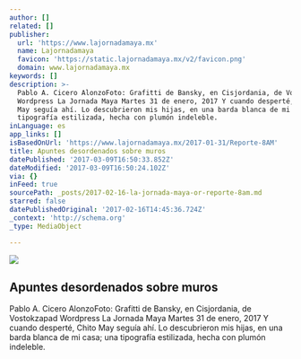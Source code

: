 ```yaml
---
author: []
related: []
publisher:
  url: 'https://www.lajornadamaya.mx'
  name: Lajornadamaya
  favicon: 'https://static.lajornadamaya.mx/v2/favicon.png'
  domain: www.lajornadamaya.mx
keywords: []
description: >-
  Pablo A. Cicero AlonzoFoto: Grafitti de Bansky, en Cisjordania, de Vostokzapad
  Wordpress La Jornada Maya Martes 31 de enero, 2017 Y cuando desperté, Chito
  May seguía ahí. Lo descubrieron mis hijas, en una barda blanca de mi casa; una
  tipografía estilizada, hecha con plumón indeleble.
inLanguage: es
app_links: []
isBasedOnUrl: 'https://www.lajornadamaya.mx/2017-01-31/Reporte-8AM'
title: Apuntes desordenados sobre muros
datePublished: '2017-03-09T16:50:33.852Z'
dateModified: '2017-03-09T16:50:24.102Z'
via: {}
inFeed: true
sourcePath: _posts/2017-02-16-la-jornada-maya-or-reporte-8am.md
starred: false
datePublishedOriginal: '2017-02-16T14:45:36.724Z'
_context: 'http://schema.org'
_type: MediaObject

---
```

<article style=""><img src="https://img.lajornadamaya.mx/32/di48s82s2ssw_640-414-cover" /><h1>Apuntes desordenados sobre muros</h1><p>Pablo A. Cicero AlonzoFoto: Grafitti de Bansky, en Cisjordania, de Vostokzapad Wordpress La Jornada Maya Martes 31 de enero, 2017 Y cuando desperté, Chito May seguía ahí. Lo descubrieron mis hijas, en una barda blanca de mi casa; una tipografía estilizada, hecha con plumón indeleble.</p></article>